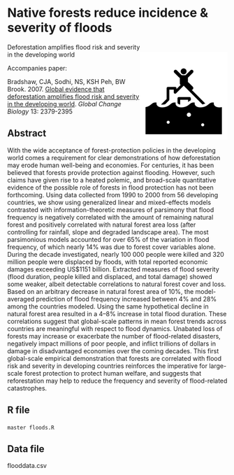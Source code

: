 # Native forests reduce incidence & severity of floods
<img align="right" src="flood.png" alt="flood" width="200" style="margin-top: 20px">

Deforestation amplifies flood risk and severity in the developing world

Accompanies paper:

Bradshaw, CJA, Sodhi, NS, KSH Peh, BW Brook. 2007. <a href="http://dx.doi.org/10.1111/j.1365-2486.2007.01446.x">Global evidence that deforestation amplifies flood risk and severity in the developing world</a>. <em>Global Change Biology</em> 13: 2379-2395

## Abstract
With the wide acceptance of forest-protection policies in the developing world comes a requirement for clear demonstrations of how deforestation may erode human well-being and economies. For centuries, it has been believed that forests provide protection against flooding. However, such claims have given rise to a heated polemic, and broad-scale quantitative evidence of the possible role of forests in flood protection has not been forthcoming. Using data collected from 1990 to 2000 from 56 developing countries, we show using generalized linear and mixed-effects models contrasted with information-theoretic measures of parsimony that flood frequency is negatively correlated with the amount of remaining natural forest and positively correlated with natural forest area loss (after controlling for rainfall, slope and degraded landscape area). The most parsimonious models accounted for over 65% of the variation in flood frequency, of which nearly 14% was due to forest cover variables alone. During the decade investigated, nearly 100 000 people were killed and 320 million people were displaced by floods, with total reported economic damages exceeding US$1151 billion. Extracted measures of flood severity (flood duration, people killed and displaced, and total damage) showed some weaker, albeit detectable correlations to natural forest cover and loss. Based on an arbitrary decrease in natural forest area of 10%, the model-averaged prediction of flood frequency increased between 4% and 28% among the countries modeled. Using the same hypothetical decline in natural forest area resulted in a 4–8% increase in total flood duration. These correlations suggest that global-scale patterns in mean forest trends across countries are meaningful with respect to flood dynamics. Unabated loss of forests may increase or exacerbate the number of flood-related disasters, negatively impact millions of poor people, and inflict trillions of dollars in damage in disadvantaged economies over the coming decades. This first global-scale empirical demonstration that forests are correlated with flood risk and severity in developing countries reinforces the imperative for large-scale forest protection to protect human welfare, and suggests that reforestation may help to reduce the frequency and severity of flood-related catastrophes.

## R file
<code>master floods.R</code>

## Data file
flooddata.csv
